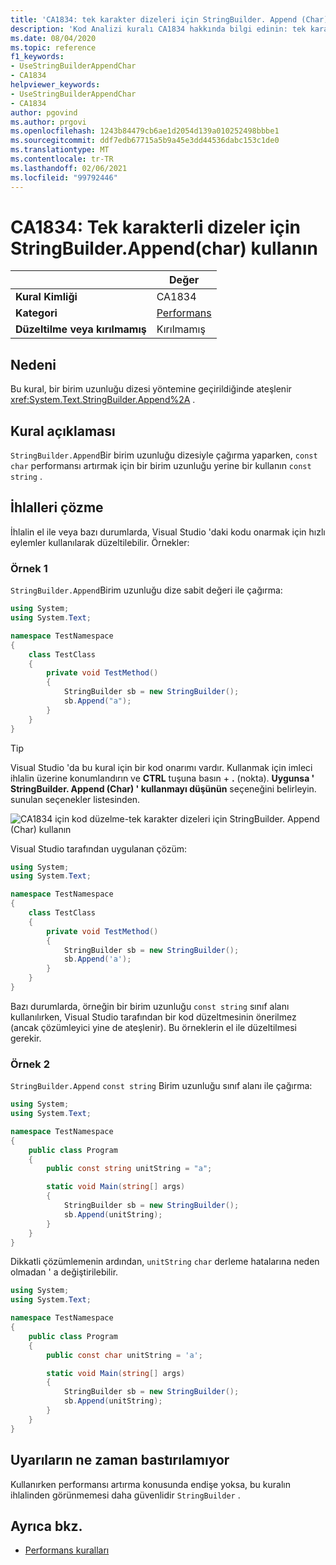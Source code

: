 ```yaml
---
title: 'CA1834: tek karakter dizeleri için StringBuilder. Append (Char) kullanın (kod analizi)'
description: 'Kod Analizi kuralı CA1834 hakkında bilgi edinin: tek karakter dizeleri için StringBuilder. Append (Char) kullanın'
ms.date: 08/04/2020
ms.topic: reference
f1_keywords:
- UseStringBuilderAppendChar
- CA1834
helpviewer_keywords:
- UseStringBuilderAppendChar
- CA1834
author: pgovind
ms.author: prgovi
ms.openlocfilehash: 1243b84479cb6ae1d2054d139a010252498bbbe1
ms.sourcegitcommit: ddf7edb67715a5b9a45e3dd44536dabc153c1de0
ms.translationtype: MT
ms.contentlocale: tr-TR
ms.lasthandoff: 02/06/2021
ms.locfileid: "99792446"
---
```

# <a name="ca1834-use-stringbuilderappendchar-for-single-character-strings"></a>CA1834: Tek karakterli dizeler için StringBuilder.Append(char) kullanın

| | Değer |
|-|-|
| **Kural Kimliği** |CA1834|
| **Kategori** |[Performans](performance-warnings.md)|
| **Düzeltilme veya kırılmamış** |Kırılmamış|

## <a name="cause"></a>Nedeni

Bu kural, bir birim uzunluğu dizesi yöntemine geçirildiğinde ateşlenir <xref:System.Text.StringBuilder.Append%2A> .

## <a name="rule-description"></a>Kural açıklaması

`StringBuilder.Append`Bir birim uzunluğu dizesiyle çağırma yaparken, `const char` performansı artırmak için bir birim uzunluğu yerine bir kullanın `const string` .

## <a name="how-to-fix-violations"></a>İhlalleri çözme

İhlalin el ile veya bazı durumlarda, Visual Studio 'daki kodu onarmak için hızlı eylemler kullanılarak düzeltilebilir. Örnekler:

### <a name="example-1"></a>Örnek 1

`StringBuilder.Append`Birim uzunluğu dize sabit değeri ile çağırma:

```csharp
using System;
using System.Text;

namespace TestNamespace
{
    class TestClass
    {
        private void TestMethod()
        {
            StringBuilder sb = new StringBuilder();
            sb.Append("a");
        }
    }
}
```

> [!TIP]
> Visual Studio 'da bu kural için bir kod onarımı vardır. Kullanmak için imleci ihlalin üzerine konumlandırın ve **CTRL** tuşuna basın + **.** (nokta). **Uygunsa ' StringBuilder. Append (Char) ' kullanmayı düşünün** seçeneğini belirleyin. sunulan seçenekler listesinden.
>
> ![CA1834 için kod düzelme-tek karakter dizeleri için StringBuilder. Append (Char) kullanın](media/ca1834-codefix.png)

Visual Studio tarafından uygulanan çözüm:

```csharp
using System;
using System.Text;

namespace TestNamespace
{
    class TestClass
    {
        private void TestMethod()
        {
            StringBuilder sb = new StringBuilder();
            sb.Append('a');
        }
    }
}
```

Bazı durumlarda, örneğin bir birim uzunluğu `const string` sınıf alanı kullanılırken, Visual Studio tarafından bir kod düzeltmesinin önerilmez (ancak çözümleyici yine de ateşlenir). Bu örneklerin el ile düzeltilmesi gerekir.

### <a name="example-2"></a>Örnek 2

`StringBuilder.Append` `const string` Birim uzunluğu sınıf alanı ile çağırma:

```cs
using System;
using System.Text;

namespace TestNamespace
{
    public class Program
    {
        public const string unitString = "a";

        static void Main(string[] args)
        {
            StringBuilder sb = new StringBuilder();
            sb.Append(unitString);
        }
    }
}
```

Dikkatli çözümlemenin ardından, `unitString` `char` derleme hatalarına neden olmadan ' a değiştirilebilir.

```cs
using System;
using System.Text;

namespace TestNamespace
{
    public class Program
    {
        public const char unitString = 'a';

        static void Main(string[] args)
        {
            StringBuilder sb = new StringBuilder();
            sb.Append(unitString);
        }
    }
}
```

## <a name="when-to-suppress-warnings"></a>Uyarıların ne zaman bastırılamıyor

Kullanırken performansı artırma konusunda endişe yoksa, bu kuralın ihlalinden görünmemesi daha güvenlidir `StringBuilder` .

## <a name="see-also"></a>Ayrıca bkz.

- [Performans kuralları](performance-warnings.md)
